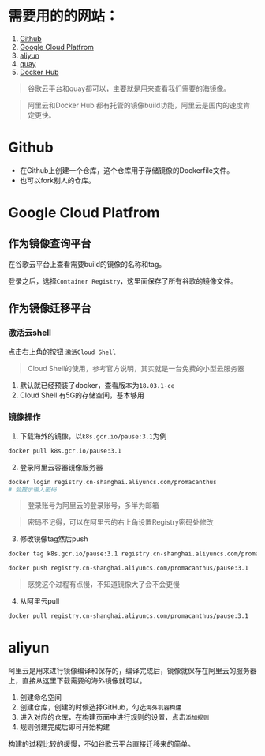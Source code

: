 # 需要用的的网站：

1. [Github](https://github.com)
2. [Google Cloud Platfrom](https://console.cloud.google.com/gcr/images/google-containers/GLOBAL)
3. [aliyun](https://account.aliyun.com)
4. [quay](https://quay.io/search)
4. [Docker Hub](https://hub.docker.com/)

> 谷歌云平台和quay都可以，主要就是用来查看我们需要的海镜像。

> 阿里云和Docker Hub 都有托管的镜像build功能，阿里云是国内的速度肯定更快。

# Github
- 在Github上创建一个仓库，这个仓库用于存储镜像的Dockerfile文件。
- 也可以fork别人的仓库。

# Google Cloud Platfrom
## 作为镜像查询平台
在谷歌云平台上查看需要build的镜像的名称和tag。

登录之后，选择`Container Registry`，这里面保存了所有谷歌的镜像文件。

## 作为镜像迁移平台
### 激活云shell
点击右上角的按钮 `激活Cloud Shell`

> Cloud Shell的使用，参考官方说明，其实就是一台免费的小型云服务器

1. 默认就已经预装了docker，查看版本为`18.03.1-ce`
2. Cloud Shell 有5G的存储空间，基本够用

### 镜像操作
1. 下载海外的镜像，以`k8s.gcr.io/pause:3.1`为例

```bash
docker pull k8s.gcr.io/pause:3.1
```
2. 登录阿里云容器镜像服务器
```bash
docker login registry.cn-shanghai.aliyuncs.com/promacanthus 
# 会提示输入密码
```
> 登录账号为阿里云的登录账号，多半为邮箱

> 密码不记得，可以在阿里云的右上角设置Registry密码处修改

3. 修改镜像tag然后push
```bash
docker tag k8s.gcr.io/pause:3.1 registry.cn-shanghai.aliyuncs.com/promacanthus/pause:3.1

docker push registry.cn-shanghai.aliyuncs.com/promacanthus/pause:3.1
```
> 感觉这个过程有点慢，不知道镜像大了会不会更慢

4. 从阿里云pull
```bash
docker pull registry.cn-shanghai.aliyuncs.com/promacanthus/pause:3.1
```

# aliyun
阿里云是用来进行镜像编译和保存的，编译完成后，镜像就保存在阿里云的服务器上，直接从这里下载需要的海外镜像就可以。

1. 创建命名空间
2. 创建仓库，创建的时候选择GitHub，勾选`海外机器构建`
3. 进入对应的仓库，在构建页面中进行规则的设置，点击`添加规则`
4. 规则创建完成后即可开始构建


构建的过程比较的缓慢，不如谷歌云平台直接迁移来的简单。